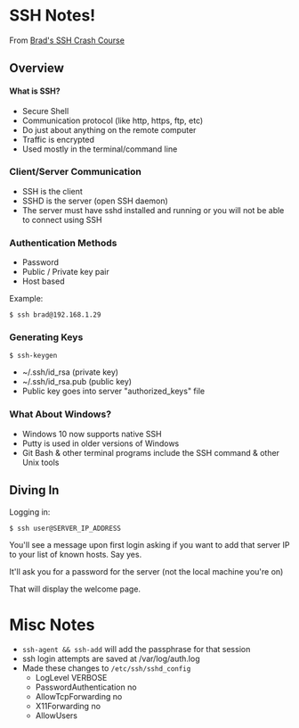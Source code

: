 # SSH Notes!

From [Brad's SSH Crash Course](https://www.youtube.com/watch?v=hQWRp-FdTpc)

## Overview

#### What is SSH?

- Secure Shell
- Communication protocol (like http, https, ftp, etc)
- Do just about anything on the remote computer
- Traffic is encrypted
- Used mostly in the terminal/command line

### Client/Server Communication

- SSH is the client
- SSHD is the server (open SSH daemon)
- The server must have sshd installed and running or you will not be able to connect using SSH

### Authentication Methods

- Password
- Public / Private key pair
- Host based

Example:

    $ ssh brad@192.168.1.29

### Generating Keys

    $ ssh-keygen

- ~/.ssh/id_rsa (private key)
- ~/.ssh/id_rsa.pub (public key)
- Public key goes into server "authorized_keys" file

### What About Windows?

- Windows 10 now supports native SSH
- Putty is used in older versions of Windows
- Git Bash & other terminal programs include the SSH command & other Unix tools

## Diving In

Logging in:

    $ ssh user@SERVER_IP_ADDRESS

You'll see a message upon first login asking if you want to add that server IP to your list of known hosts. Say yes.

It'll ask you for a password for the server (not the local machine you're on)

That will display the welcome page.

# Misc Notes

- `ssh-agent && ssh-add` will add the passphrase for that session
- ssh login attempts are saved at /var/log/auth.log
- Made these changes to `/etc/ssh/sshd_config`
  - LogLevel VERBOSE
  - PasswordAuthentication no
  - AllowTcpForwarding no
  - X11Forwarding no
  - AllowUsers <user>
